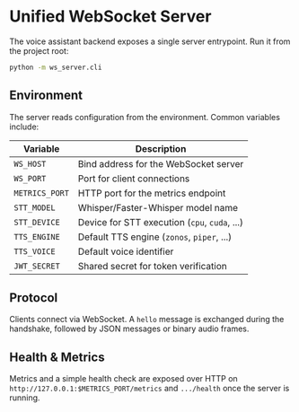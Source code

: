 # Unified WebSocket Server

The voice assistant backend exposes a single server entrypoint.  Run it
from the project root:

```bash
python -m ws_server.cli
```

## Environment

The server reads configuration from the environment.  Common variables
include:

| Variable | Description |
| --- | --- |
| `WS_HOST` | Bind address for the WebSocket server |
| `WS_PORT` | Port for client connections |
| `METRICS_PORT` | HTTP port for the metrics endpoint |
| `STT_MODEL` | Whisper/Faster-Whisper model name |
| `STT_DEVICE` | Device for STT execution (`cpu`, `cuda`, ...) |
| `TTS_ENGINE` | Default TTS engine (`zonos`, `piper`, ...) |
| `TTS_VOICE` | Default voice identifier |
| `JWT_SECRET` | Shared secret for token verification |

## Protocol

Clients connect via WebSocket.  A `hello` message is exchanged during the
handshake, followed by JSON messages or binary audio frames.

## Health & Metrics

Metrics and a simple health check are exposed over HTTP on
`http://127.0.0.1:$METRICS_PORT/metrics` and `.../health` once the server
is running.

